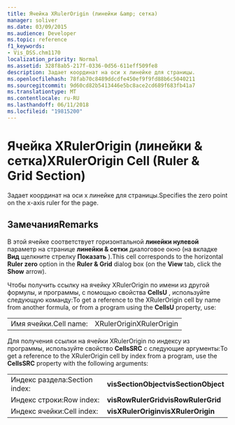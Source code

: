 ```yaml
---
title: Ячейка XRulerOrigin (линейки &amp; сетка)
manager: soliver
ms.date: 03/09/2015
ms.audience: Developer
ms.topic: reference
f1_keywords:
- Vis_DSS.chm1170
localization_priority: Normal
ms.assetid: 328f8ab5-217f-0336-0d56-611eff509fe8
description: Задает координат на оси x линейке для страницы.
ms.openlocfilehash: 78fab70c8489ddcdfe450ef9f9fd88b6c5040211
ms.sourcegitcommit: 9d60cd82b5413446e5bc8ace2cd689f683fb41a7
ms.translationtype: MT
ms.contentlocale: ru-RU
ms.lasthandoff: 06/11/2018
ms.locfileid: "19815200"
---
```

# <a name="xrulerorigin-cell-ruler-amp-grid-section"></a><span data-ttu-id="d628c-103">Ячейка XRulerOrigin (линейки &amp; сетка)</span><span class="sxs-lookup"><span data-stu-id="d628c-103">XRulerOrigin Cell (Ruler &amp; Grid Section)</span></span>

<span data-ttu-id="d628c-104">Задает координат на оси x линейке для страницы.</span><span class="sxs-lookup"><span data-stu-id="d628c-104">Specifies the zero point on the x-axis ruler for the page.</span></span>
  
## <a name="remarks"></a><span data-ttu-id="d628c-105">Замечания</span><span class="sxs-lookup"><span data-stu-id="d628c-105">Remarks</span></span>

<span data-ttu-id="d628c-106">В этой ячейке соответствует горизонтальной **линейки нулевой** параметр на странице **линейки &amp; сетки** диалоговое окно (на вкладке **Вид** щелкните стрелку **Показать** ).</span><span class="sxs-lookup"><span data-stu-id="d628c-106">This cell corresponds to the horizontal **Ruler zero** option in the **Ruler &amp; Grid** dialog box (on the **View** tab, click the **Show** arrow).</span></span> 
  
<span data-ttu-id="d628c-107">Чтобы получить ссылку на ячейку XRulerOrigin по имени из другой формулы, и программы, с помощью свойства **CellsU** , используйте следующую команду:</span><span class="sxs-lookup"><span data-stu-id="d628c-107">To get a reference to the XRulerOrigin cell by name from another formula, or from a program using the **CellsU** property, use:</span></span> 
  
|||
|:-----|:-----|
|<span data-ttu-id="d628c-108">Имя ячейки.</span><span class="sxs-lookup"><span data-stu-id="d628c-108">Cell name:</span></span>  <br/> |<span data-ttu-id="d628c-109">XRulerOrigin</span><span class="sxs-lookup"><span data-stu-id="d628c-109">XRulerOrigin</span></span>  <br/> |
   
<span data-ttu-id="d628c-110">Для получения ссылки на ячейки XRulerOrigin по индексу из программы, используйте свойство **CellsSRC** с следующие аргументы:</span><span class="sxs-lookup"><span data-stu-id="d628c-110">To get a reference to the XRulerOrigin cell by index from a program, use the **CellsSRC** property with the following arguments:</span></span> 
  
|||
|:-----|:-----|
|<span data-ttu-id="d628c-111">Индекс раздела:</span><span class="sxs-lookup"><span data-stu-id="d628c-111">Section index:</span></span>  <br/> |<span data-ttu-id="d628c-112">**visSectionObject**</span><span class="sxs-lookup"><span data-stu-id="d628c-112">**visSectionObject**</span></span> <br/> |
|<span data-ttu-id="d628c-113">Индекс строки:</span><span class="sxs-lookup"><span data-stu-id="d628c-113">Row index:</span></span>  <br/> |<span data-ttu-id="d628c-114">**visRowRulerGrid**</span><span class="sxs-lookup"><span data-stu-id="d628c-114">**visRowRulerGrid**</span></span> <br/> |
|<span data-ttu-id="d628c-115">Индекс ячейки:</span><span class="sxs-lookup"><span data-stu-id="d628c-115">Cell index:</span></span>  <br/> |<span data-ttu-id="d628c-116">**visXRulerOrigin**</span><span class="sxs-lookup"><span data-stu-id="d628c-116">**visXRulerOrigin**</span></span> <br/> |
   

